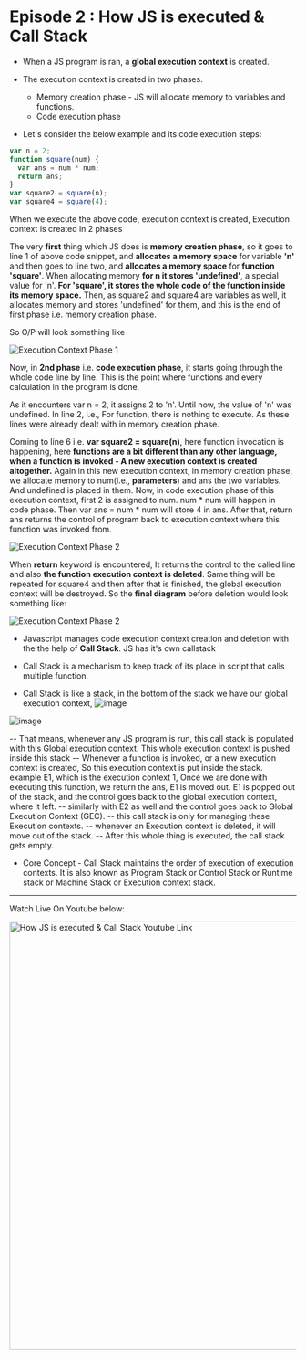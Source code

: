 # Episode 2 : How JS is executed & Call Stack

- When a JS program is ran, a **global execution context** is created.

- The execution context is created in two phases.

  - Memory creation phase - JS will allocate memory to variables and functions.
  - Code execution phase

- Let's consider the below example and its code execution steps:

```js
var n = 2;
function square(num) {
  var ans = num * num;
  return ans;
}
var square2 = square(n);
var square4 = square(4);
```
When we execute the above code, execution context is created, 
Execution context is created in 2 phases

The very **first** thing which JS does is **memory creation phase**, so it goes to line 1 of above code snippet, and **allocates a memory space** for variable **'n'** and then goes to line two, and **allocates a memory space** for **function 'square'**. When allocating memory **for n it stores 'undefined'**, a special value for 'n'. **For 'square', it stores the whole code of the function inside its memory space.** Then, as square2 and square4 are variables as well, it allocates memory and stores 'undefined' for them, and this is the end of first phase i.e. memory creation phase.

So O/P will look something like

![Execution Context Phase 1](/assets/phase1.jpg "Execution Context")

Now, in **2nd phase** i.e. **code execution phase**, it starts going through the whole code line by line. This is the point where functions and every calculation in the program is done.

As it encounters var n = 2, it assigns 2 to 'n'. Until now, the value of 'n' was undefined. 
In line 2, i.e., For function,  there is nothing to execute. As these lines were already dealt with in memory creation phase.

Coming to line 6 i.e. **var square2 = square(n)**, here function invocation is happening, here **functions are a bit different than any other language, when a function is invoked - A new execution context is created altogether.** Again in this new execution context, in memory creation phase, we allocate memory to num(i.e., **parameters**) and ans the two variables. And undefined is placed in them. Now, in code execution phase of this execution context, first 2 is assigned to num. num \* num will happen in code phase. Then var ans = num \* num will store 4 in ans. After that, return ans returns the control of program back to execution context where this function was invoked from.

![Execution Context Phase 2](/assets/phase2.jpg "Execution Context")

When **return** keyword is encountered, It returns the control to the called line and also **the function execution context is deleted**.
Same thing will be repeated for square4 and then after that is finished, the global execution context will be destroyed.
So the **final diagram** before deletion would look something like:

![Execution Context Phase 2](/assets/final_execution_context.jpg "Execution Context")

- Javascript manages code execution context creation and deletion with the the help of **Call Stack**. JS has it's own callstack

- Call Stack is a mechanism to keep track of its place in script that calls multiple function.
- Call Stack is like a stack, in the bottom of the stack we have our global execution context,
 ![image](https://github.com/user-attachments/assets/d8fc3ea3-f678-4161-8dc3-6de021f58a29)

![image](https://github.com/user-attachments/assets/1431ad96-f21e-4cfa-b34c-aea523ef9f4e)

  -- That means, whenever any JS program is run, this call stack is populated with this Global execution context. This whole execution context is pushed inside this stack
  -- Whenever a function is invoked, or a new execution context is created, So this execution context is put inside the stack. example E1, which is the execution context 1, Once we are done with executing this function, we return the ans, E1 is moved out. E1 is popped out of the stack, and the control goes back to the global execution context, where it left.
  -- similarly with E2 as well and the control goes back to Global Execution Context (GEC).
  --  this call stack is only for managing these Execution contexts.
  --  whenever an Execution context is deleted, it will move out of the stack.
  -- After this whole thing is executed, the call stack gets empty.
- Core Concept - Call Stack maintains the order of execution of execution contexts. It is also known as Program Stack or Control Stack or Runtime stack or Machine Stack or Execution context stack.

<hr>

Watch Live On Youtube below:

<a href="https://www.youtube.com/watch?v=iLWTnMzWtj4&t=1s&ab_channel=AkshaySaini" target="_blank"><img src="https://img.youtube.com/vi/iLWTnMzWtj4/0.jpg" width="750"
alt="How JS is executed & Call Stack Youtube Link"/></a>

